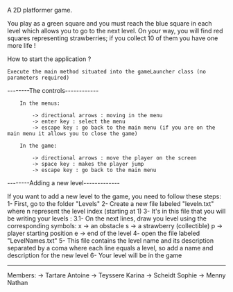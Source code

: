 A 2D platformer game.

You play as a green square and you must reach the blue square in each level which allows you to go to the next level. On your way, you will find 
    red squares representing strawberries; if you collect 10 of them you have one more life !

How to start the application ?

	Execute the main method situated into the gameLauncher class (no parameters required)

--------The controls------------

		In the menus:
		
			-> directional arrows : moving in the menu
			-> enter key : select the menu
			-> escape key : go back to the main menu (if you are on the main menu it allows you to close the game)
			
		In the game:
		
			-> directional arrows : move the player on the screen
			-> space key : makes the player jump
			-> escape key : go back to the main menu

--------Adding a new level-------------

If you want to add a new level to the game, you need to follow these steps:
    1- First, go to the folder "Levels"
    2- Create a new file labeled "leveln.txt" where n represent the level index (starting at 1)
    3- It's in this file that you will be writing your levels : 
        3.1- On the next lines, draw you level using the corresponding symbols:
            x -> an obstacle
            s -> a strawberry (collectible)
            p -> player starting position
            e -> end of the level
    4- open the file labeled "LevelNames.txt"
    5- This file contains the level name and its description separated by a coma where each line equals a level, so add a name and description for the new level
    6- Your level will be in the game
    
--------------------------

Members:
    -> Tartare Antoine
    -> Teyssere Karina
    -> Scheidt Sophie
    -> Menny Nathan